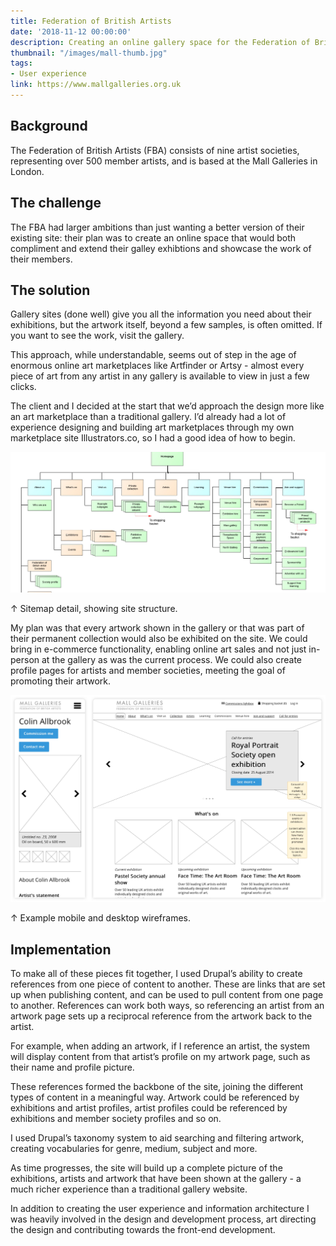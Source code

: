 ```yaml
---
title: Federation of British Artists
date: '2018-11-12 00:00:00'
description: Creating an online gallery space for the Federation of British Artists.
thumbnail: "/images/mall-thumb.jpg"
tags:
- User experience 
link: https://www.mallgalleries.org.uk
---
```


## Background
The Federation of British Artists (FBA) consists of nine artist societies, representing over 500  member artists, and is based at the Mall Galleries in London.

## The challenge

The FBA had larger ambitions than just wanting a better version of their existing site: their plan was to create an online space that would both compliment and extend their galley exhibtions and showcase the work of their members.

## The solution

Gallery sites (done well) give you all the information you need about their exhibitions, but the artwork itself, beyond a few samples, is often omitted. If you want to see the work, visit the gallery.

This approach, while understandable, seems out of step in the age of enormous online art marketplaces like Artfinder or Artsy - almost every piece of art from any artist in any gallery is available to view in just a few clicks. 

The client and I decided at the start that we’d approach the design more like an art marketplace than a traditional gallery. I’d already had a lot of experience designing and building art marketplaces through my own marketplace site Illustrators.co, so I had a good idea of how to begin.  

<img src="/images/mall3.jpg" class="wide" />
<p class="caption">↑ Sitemap detail, showing site structure.</p>

My plan was that every artwork shown in the gallery or that was part of their permanent collection would also be exhibited on the site. We could bring in e-commerce functionality, enabling online art sales and not just in-person at the gallery as was the current process. We could also create profile pages for artists and member societies, meeting the goal of promoting their artwork. 

<img src="/images/mall1.jpg" class="wide" />
<p class="caption">↑ Example mobile and desktop wireframes.</p>

## Implementation 

To make all of these pieces fit together, I used Drupal’s ability to create references from one piece of content to another. These are links that are set up when publishing content, and can be used to pull content from one page to another. References can work both ways, so referencing an artist from an artwork page  sets up a reciprocal reference from the artwork back to the artist. 

For example, when adding an artwork, if I reference an artist, the system will display content from that artist’s profile on my artwork page, such as their name and profile picture. 

These references formed the backbone of the site, joining the different types of content in a meaningful way. Artwork could be referenced by exhibitions and artist profiles, artist profiles could be referenced by exhibitions and member society profiles and so on. 

I used Drupal’s taxonomy system to aid searching and filtering artwork, creating vocabularies for genre, medium, subject and more. 

As time progresses, the site will build up a complete picture of the exhibitions, artists and artwork that have been shown at the gallery - a much richer experience than a traditional gallery website. 

In addition to creating the user experience and information architecture I was heavily involved in the design and development process, art directing the design and contributing towards the front-end development. 